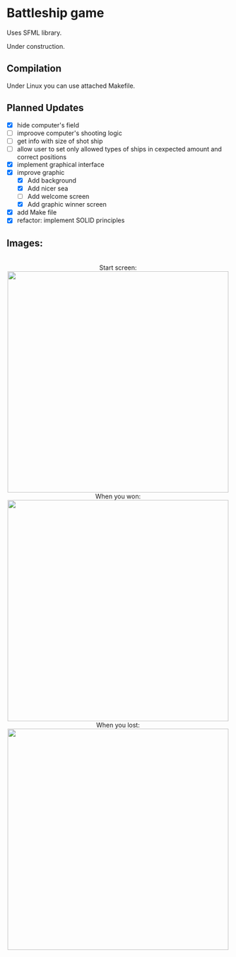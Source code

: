 # Battleship game

Uses SFML library.

Under construction.

## Compilation

Under Linux you can use attached Makefile.


## Planned Updates

- [x] hide computer's field
- [ ] improove computer's shooting logic
- [ ] get info with size of shot ship
- [ ] allow user to set only allowed types of ships in cexpected amount and correct positions
- [x] implement graphical interface
- [x] improve graphic
  - [x] Add background
  - [x] Add nicer sea
  - [ ] Add welcome screen
  - [x] Add graphic winner screen
- [x] add Make file
- [x] refactor: implement SOLID principles

## Images:
<p align="center">
<br>Start screen:<br>
  <img src="https://user-images.githubusercontent.com/25400249/55116953-64c8e400-50e9-11e9-9b90-c24006d77cbe.png" width="500"/>
<br>When you won:<br>
  <img src="https://user-images.githubusercontent.com/25400249/55116968-727e6980-50e9-11e9-8c1e-1192d605a46c.png" width="500"/>
<br>When you lost:<br>
  <img src="https://user-images.githubusercontent.com/25400249/55116973-74e0c380-50e9-11e9-8345-b9bb56010d95.png" width="500"/>
</p>
